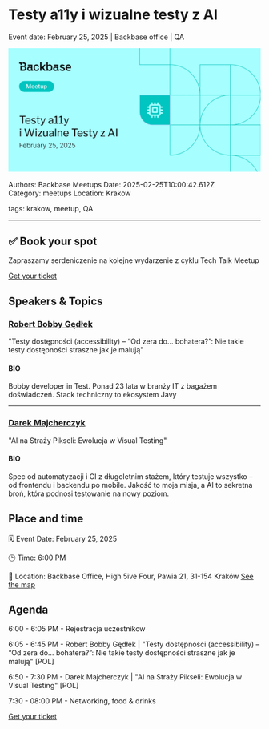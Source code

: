 # Testy a11y i wizualne testy z AI

Event date: February 25, 2025 | Backbase office | QA

![](assets/placeholder.webp)

Authors: Backbase Meetups
Date: 2025-02-25T10:00:42.612Z  
Category: meetups
Location: Krakow

tags: krakow, meetup, QA
 
--- 
## ✅ Book your spot

Zapraszamy serdeniczenie na kolejne wydarzenie z cyklu Tech Talk Meetup

[Get your ticket](https://www.meetup.com/backbase-meetups/)

## Speakers & Topics

### [Robert Bobby Gędłek](https://www.linkedin.com/in/robert-gedlek/)
"Testy dostępności (accessibility) – “Od zera do… bohatera?”: Nie takie testy dostępności straszne jak je malują"

#### BIO
Bobby developer in Test. Ponad 23 lata w branży IT z bagażem doświadczeń. Stack techniczny to ekosystem Javy

---

### [Darek Majcherczyk]()
"AI na Straży Pikseli: Ewolucja w Visual Testing"

#### BIO
Spec od automatyzacji i CI z długoletnim stażem, który testuje wszystko – od frontendu i backendu po mobile. Jakość to moja misja, a AI to sekretna broń, która podnosi testowanie na nowy poziom.

## Place and time

🗓️ Event Date: February 25, 2025

🕑 Time: 6:00  PM

📍 Location: Backbase Office, High 5ive Four, Pawia 21, 31-154 Kraków
[See the map](https://maps.app.goo.gl/UWpwQ9zNaJBxPLEV9)

## Agenda

6:00 - 6:05 PM - Rejestracja uczestnikow

6:05 - 6:45 PM - Robert Bobby Gędłek | "Testy dostępności (accessibility) – “Od zera do… bohatera?”: Nie takie testy dostępności straszne jak je malują" [POL]

6:50 - 7:30 PM - Darek Majcherczyk | "AI na Straży Pikseli: Ewolucja w Visual Testing" [POL]

7:30 - 08:00 PM - Networking, food & drinks

[Get your ticket](https://www.meetup.com/backbase-meetups/)
